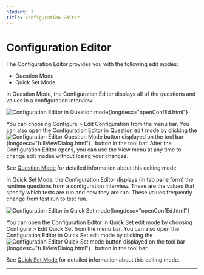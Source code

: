 ```yaml
---
hIndent: 3
title: Configuration Editor
---
```


# Configuration Editor

The Configuration Editor provides you with the following edit modes:

-   Question Mode
-   Quick Set Mode

In Question Mode, the Configuration Editor displays all of the questions and values in a
configuration interview.

![Configuration Editor in Question
mode](../../images/JT4configEditor.gif){longdesc="openConfEd.html"}

You can choosing Configure \> Edit Configuration from the menu bar. You can also open the
Configuration Editor in Question edit mode by clicking the ![Configuration Editor Question Mode
button displayed on the tool
bar](../../images/fullValues_button.gif){longdesc="fullViewDialog.html"}   button in the tool bar.
After the Configuration Editor opens, you can use the View menu at any time to change edit modes
without losing your changes.

See [Question Mode](fullViewDialog.html) for detailed information about this editing mode.

In Quick Set Mode, the Configuration Editor displays (in tab pane form) the runtime questions from a
configuration interview. These are the values that specify which tests are run and how they are run.
These values frequently change from test run to test run.

![Configuration Editor in Quick Set
mode](../../images/JT4configEditorQuickSet.gif){longdesc="openConfEd.html"}

You can open the Configuration Editor in Quick Set edit mode by choosing Configure \> Edit Quick Set
from the menu bar. You can also open the Configuration Editor in Quick Set edit mode by clicking the
![Configuration Editor Quick Set mode button displayed on the tool
bar](../../images/stdValues_button.gif){longdesc="fullViewDialog.html"}   button in the tool bar.

See [Quick Set Mode](stdViewDialog.html) for detailed information about this editing mode.

----------------------------------------------------------------------------------------------------


